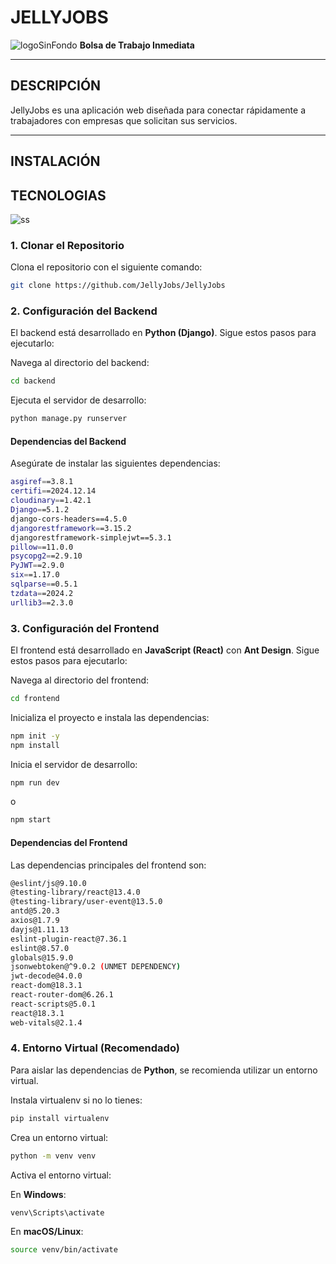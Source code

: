 # **JELLYJOBS**  
![logoSinFondo](https://github.com/user-attachments/assets/31c098e2-84cb-4fb1-ab4c-bd84031ed9e7)
**Bolsa de Trabajo Inmediata**  

---

## **DESCRIPCIÓN**  
JellyJobs es una aplicación web diseñada para conectar rápidamente a trabajadores con empresas que solicitan sus servicios.  

---
## **INSTALACIÓN**  

## **TECNOLOGIAS**  

![ss](https://github.com/user-attachments/assets/6760a433-bfda-4fc0-816b-f2ed2e47e810)

### **1. Clonar el Repositorio**  
Clona el repositorio con el siguiente comando:  

```bash
git clone https://github.com/JellyJobs/JellyJobs
```

### **2. Configuración del Backend**  
El backend está desarrollado en **Python (Django)**. Sigue estos pasos para ejecutarlo:

Navega al directorio del backend:

```bash
cd backend
```

Ejecuta el servidor de desarrollo:

```bash
python manage.py runserver
```

#### **Dependencias del Backend**  
Asegúrate de instalar las siguientes dependencias:

```bash
asgiref==3.8.1
certifi==2024.12.14
cloudinary==1.42.1
Django==5.1.2
django-cors-headers==4.5.0
djangorestframework==3.15.2
djangorestframework-simplejwt==5.3.1
pillow==11.0.0
psycopg2==2.9.10
PyJWT==2.9.0
six==1.17.0
sqlparse==0.5.1
tzdata==2024.2
urllib3==2.3.0
```

### **3. Configuración del Frontend**  
El frontend está desarrollado en **JavaScript (React)** con **Ant Design**. Sigue estos pasos para ejecutarlo:

Navega al directorio del frontend:

```bash
cd frontend
```

Inicializa el proyecto e instala las dependencias:

```bash
npm init -y
npm install
```

Inicia el servidor de desarrollo:

```bash
npm run dev
```

o

```bash
npm start
```

#### **Dependencias del Frontend**  
Las dependencias principales del frontend son:

```bash
@eslint/js@9.10.0
@testing-library/react@13.4.0
@testing-library/user-event@13.5.0
antd@5.20.3
axios@1.7.9
dayjs@1.11.13
eslint-plugin-react@7.36.1
eslint@8.57.0
globals@15.9.0
jsonwebtoken@^9.0.2 (UNMET DEPENDENCY)
jwt-decode@4.0.0
react-dom@18.3.1
react-router-dom@6.26.1
react-scripts@5.0.1
react@18.3.1
web-vitals@2.1.4
```

### **4. Entorno Virtual (Recomendado)**  
Para aislar las dependencias de **Python**, se recomienda utilizar un entorno virtual.

Instala virtualenv si no lo tienes:

```bash
pip install virtualenv
```

Crea un entorno virtual:

```bash
python -m venv venv
```

Activa el entorno virtual:

En **Windows**:

```bash
venv\Scripts\activate
```

En **macOS/Linux**:

```bash
source venv/bin/activate
```




